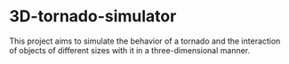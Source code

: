 # 3D-tornado-simulator
This project aims to simulate the behavior of a tornado and the interaction of objects of different sizes with it in a three-dimensional manner.
